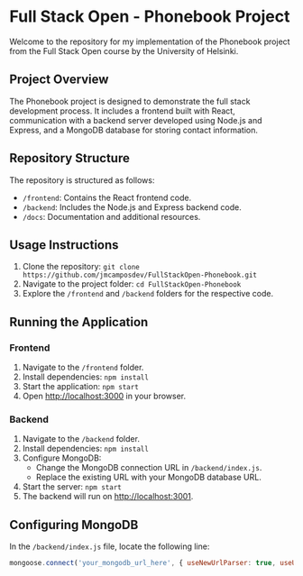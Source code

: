 # Full Stack Open - Phonebook Project

Welcome to the repository for my implementation of the Phonebook project from the Full Stack Open course by the University of Helsinki.

## Project Overview

The Phonebook project is designed to demonstrate the full stack development process. It includes a frontend built with React, communication with a backend server developed using Node.js and Express, and a MongoDB database for storing contact information.

## Repository Structure

The repository is structured as follows:

- `/frontend`: Contains the React frontend code.
- `/backend`: Includes the Node.js and Express backend code.
- `/docs`: Documentation and additional resources.

## Usage Instructions

1. Clone the repository: `git clone https://github.com/jmcamposdev/FullStackOpen-Phonebook.git`
2. Navigate to the project folder: `cd FullStackOpen-Phonebook`
3. Explore the `/frontend` and `/backend` folders for the respective code.

## Running the Application

### Frontend

1. Navigate to the `/frontend` folder.
2. Install dependencies: `npm install`
3. Start the application: `npm start`
4. Open [http://localhost:3000](http://localhost:3000) in your browser.

### Backend

1. Navigate to the `/backend` folder.
2. Install dependencies: `npm install`
3. Configure MongoDB:
   - Change the MongoDB connection URL in `/backend/index.js`.
   - Replace the existing URL with your MongoDB database URL.
4. Start the server: `npm start`
5. The backend will run on [http://localhost:3001](http://localhost:3001).

## Configuring MongoDB

In the `/backend/index.js` file, locate the following line:

```javascript
mongoose.connect('your_mongodb_url_here', { useNewUrlParser: true, useUnifiedTopology: true });
